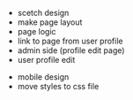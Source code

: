  + scetch design
 + make page layout
 + page logic
 + link to page from user profile
 + admin side (profile edit page)
 + user profile edit
 - mobile design
 - move styles to css file
